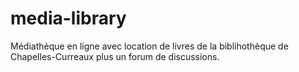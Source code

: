 # media-library
Médiathèque en ligne avec location de livres de la biblihothèque de Chapelles-Curreaux plus un forum de discussions.
